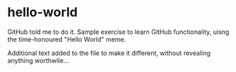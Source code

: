 # hello-world
GitHub told me to do it. Sample exercise to learn GitHub functionality, uisng the time-honoured "Hello World" meme.

Additional text added to the file to make it different, without revealing anything worthwile...
